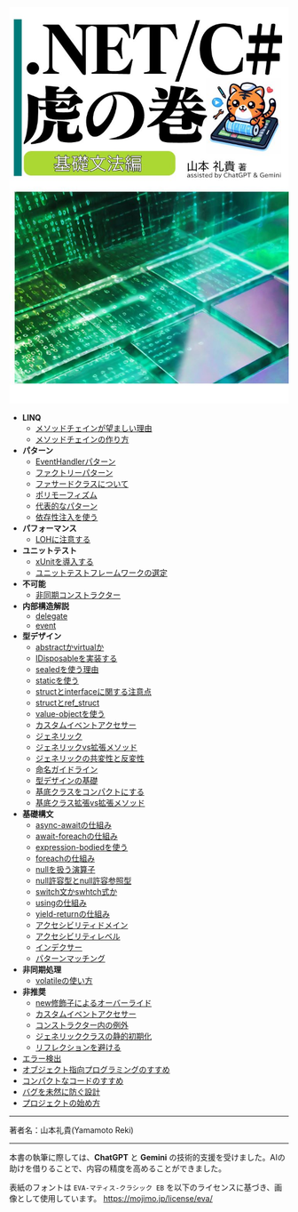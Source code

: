 ![csharp-toranomaki](./img/toranomaki.jpg)
- **LINQ**
     - [メソッドチェインが望ましい理由](.//workspaces/csharp-toranomaki/LINQ/メソッドチェインが望ましい理由.md)
     - [メソッドチェインの作り方](.//workspaces/csharp-toranomaki/LINQ/メソッドチェインの作り方.md)
 - **パターン**
     - [EventHandlerパターン](.//workspaces/csharp-toranomaki/パターン/EventHandlerパターン.md)
     - [ファクトリーパターン](.//workspaces/csharp-toranomaki/パターン/ファクトリーパターン.md)
     - [ファサードクラスについて](.//workspaces/csharp-toranomaki/パターン/ファサードクラスについて.md)
     - [ポリモーフィズム](.//workspaces/csharp-toranomaki/パターン/ポリモーフィズム.md)
     - [代表的なパターン](.//workspaces/csharp-toranomaki/パターン/代表的なパターン.md)
     - [依存性注入を使う](.//workspaces/csharp-toranomaki/パターン/依存性注入を使う.md)
 - **パフォーマンス**
     - [LOHに注意する](.//workspaces/csharp-toranomaki/パフォーマンス/LOHに注意する.md)
 - **ユニットテスト**
     - [xUnitを導入する](.//workspaces/csharp-toranomaki/ユニットテスト/xUnitを導入する.md)
     - [ユニットテストフレームワークの選定](.//workspaces/csharp-toranomaki/ユニットテスト/ユニットテストフレームワークの選定.md)
 - **不可能**
     - [非同期コンストラクター](.//workspaces/csharp-toranomaki/不可能/非同期コンストラクター.md)
 - **内部構造解説**
     - [delegate](.//workspaces/csharp-toranomaki/内部構造解説/delegate.md)
     - [event](.//workspaces/csharp-toranomaki/内部構造解説/event.md)
 - **型デザイン**
     - [abstractかvirtualか](.//workspaces/csharp-toranomaki/型デザイン/abstractかvirtualか.md)
     - [IDisposableを実装する](.//workspaces/csharp-toranomaki/型デザイン/IDisposableを実装する.md)
     - [sealedを使う理由](.//workspaces/csharp-toranomaki/型デザイン/sealedを使う理由.md)
     - [staticを使う](.//workspaces/csharp-toranomaki/型デザイン/staticを使う.md)
     - [structとinterfaceに関する注意点](.//workspaces/csharp-toranomaki/型デザイン/structとinterfaceに関する注意点.md)
     - [structとref_struct](.//workspaces/csharp-toranomaki/型デザイン/structとref_struct.md)
     - [value-objectを使う](.//workspaces/csharp-toranomaki/型デザイン/value-objectを使う.md)
     - [カスタムイベントアクセサー](.//workspaces/csharp-toranomaki/型デザイン/カスタムイベントアクセサー.md)
     - [ジェネリック](.//workspaces/csharp-toranomaki/型デザイン/ジェネリック.md)
     - [ジェネリックvs拡張メソッド](.//workspaces/csharp-toranomaki/型デザイン/ジェネリックvs拡張メソッド.md)
     - [ジェネリックの共変性と反変性](.//workspaces/csharp-toranomaki/型デザイン/ジェネリックの共変性と反変性.md)
     - [命名ガイドライン](.//workspaces/csharp-toranomaki/型デザイン/命名ガイドライン.md)
     - [型デザインの基礎](.//workspaces/csharp-toranomaki/型デザイン/型デザインの基礎.md)
     - [基底クラスをコンパクトにする](.//workspaces/csharp-toranomaki/型デザイン/基底クラスをコンパクトにする.md)
     - [基底クラス拡張vs拡張メソッド](.//workspaces/csharp-toranomaki/型デザイン/基底クラス拡張vs拡張メソッド.md)
 - **基礎構文**
     - [async-awaitの仕組み](.//workspaces/csharp-toranomaki/基礎構文/async-awaitの仕組み.md)
     - [await-foreachの仕組み](.//workspaces/csharp-toranomaki/基礎構文/await-foreachの仕組み.md)
     - [expression-bodiedを使う](.//workspaces/csharp-toranomaki/基礎構文/expression-bodiedを使う.md)
     - [foreachの仕組み](.//workspaces/csharp-toranomaki/基礎構文/foreachの仕組み.md)
     - [nullを扱う演算子](.//workspaces/csharp-toranomaki/基礎構文/nullを扱う演算子.md)
     - [null許容型とnull許容参照型](.//workspaces/csharp-toranomaki/基礎構文/null許容型とnull許容参照型.md)
     - [switch文かswhtch式か](.//workspaces/csharp-toranomaki/基礎構文/switch文かswhtch式か.md)
     - [usingの仕組み](.//workspaces/csharp-toranomaki/基礎構文/usingの仕組み.md)
     - [yield-returnの仕組み](.//workspaces/csharp-toranomaki/基礎構文/yield-returnの仕組み.md)
     - [アクセシビリティドメイン](.//workspaces/csharp-toranomaki/基礎構文/アクセシビリティドメイン.md)
     - [アクセシビリティレベル](.//workspaces/csharp-toranomaki/基礎構文/アクセシビリティレベル.md)
     - [インデクサー](.//workspaces/csharp-toranomaki/基礎構文/インデクサー.md)
     - [パターンマッチング](.//workspaces/csharp-toranomaki/基礎構文/パターンマッチング.md)
 - **非同期処理**
     - [volatileの使い方](.//workspaces/csharp-toranomaki/非同期処理/volatileの使い方.md)
 - **非推奨**
     - [new修飾子によるオーバーライド](.//workspaces/csharp-toranomaki/非推奨/new修飾子によるオーバーライド.md)
     - [カスタムイベントアクセサー](.//workspaces/csharp-toranomaki/非推奨/カスタムイベントアクセサー.md)
     - [コンストラクター内の例外](.//workspaces/csharp-toranomaki/非推奨/コンストラクター内の例外.md)
     - [ジェネリッククラスの静的初期化](.//workspaces/csharp-toranomaki/非推奨/ジェネリッククラスの静的初期化.md)
     - [リフレクションを避ける](.//workspaces/csharp-toranomaki/非推奨/リフレクションを避ける.md)
 - [エラー検出](.//workspaces/csharp-toranomaki/エラー検出.md)
 - [オブジェクト指向プログラミングのすすめ](.//workspaces/csharp-toranomaki/オブジェクト指向プログラミングのすすめ.md)
 - [コンパクトなコードのすすめ](.//workspaces/csharp-toranomaki/コンパクトなコードのすすめ.md)
 - [バグを未然に防ぐ設計](.//workspaces/csharp-toranomaki/バグを未然に防ぐ設計.md)
 - [プロジェクトの始め方](.//workspaces/csharp-toranomaki/プロジェクトの始め方.md)

---

著者名：山本礼貴(Yamamoto Reki)

---

本書の執筆に際しては、**ChatGPT** と **Gemini** の技術的支援を受けました。AIの助けを借りることで、内容の精度を高めることができました。

表紙のフォントは `EVA-マティス-クラシック EB` を以下のライセンスに基づき、画像として使用しています。
https://mojimo.jp/license/eva/